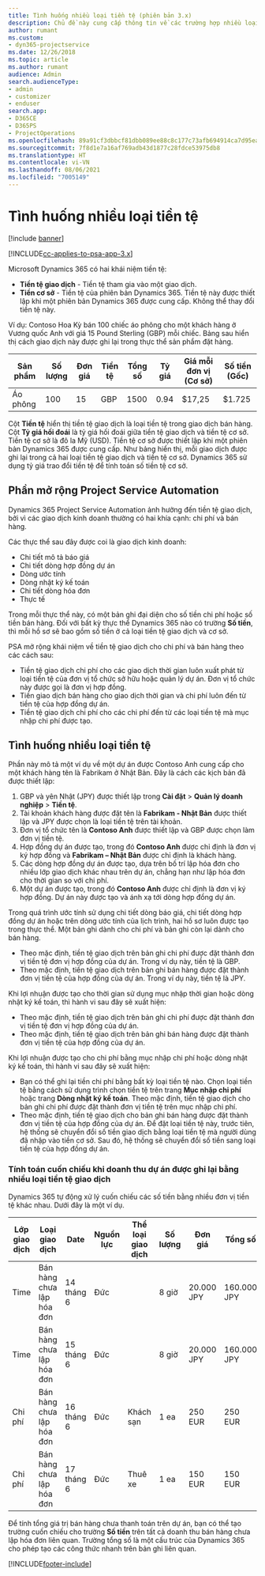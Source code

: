 ```yaml
---
title: Tình huống nhiều loại tiền tệ (phiên bản 3.x)
description: Chủ đề này cung cấp thông tin về các trường hợp nhiều loại tiền tệ.
author: rumant
ms.custom:
- dyn365-projectservice
ms.date: 12/26/2018
ms.topic: article
ms.author: rumant
audience: Admin
search.audienceType:
- admin
- customizer
- enduser
search.app:
- D365CE
- D365PS
- ProjectOperations
ms.openlocfilehash: 89a91cf3dbbcf81dbb089ee88c8c177c73afb694914ca7d95eae96776d38abed
ms.sourcegitcommit: 7f8d1e7a16af769adb43d1877c28fdce53975db8
ms.translationtype: HT
ms.contentlocale: vi-VN
ms.lasthandoff: 08/06/2021
ms.locfileid: "7005149"
---
```

# <a name="multiple-currency-scenarios"></a>Tình huống nhiều loại tiền tệ

[!include [banner](../includes/psa-now-project-operations.md)]

[!INCLUDE[cc-applies-to-psa-app-3.x](../includes/cc-applies-to-psa-app-3x.md)]

Microsoft Dynamics 365 có hai khái niệm tiền tệ:

- **Tiền tệ giao dịch** - Tiền tệ tham gia vào một giao dịch. 
- **Tiền cơ sở** - Tiền tệ của phiên bản Dynamics 365. Tiền tệ này được thiết lập khi một phiên bản Dynamics 365 được cung cấp. Không thể thay đổi tiền tệ này.

Ví dụ: Contoso Hoa Kỳ bán 100 chiếc áo phông cho một khách hàng ở Vương quốc Anh với giá 15 Pound Sterling (GBP) mỗi chiếc. Bảng sau hiển thị cách giao dịch này được ghi lại trong thực thể sản phẩm đặt hàng.

| Sản phẩm | Số lượng | Đơn giá | Tiền tệ | Tổng số | Tỷ giá | Giá mỗi đơn vị (Cơ sở)| Số tiền (Gốc)|
|---------|----------|----------------|----------|--------|---------------|----------------------|--------------|
| Áo phông | 100      | 15             | GBP      | 1500   | 0.94          | $17,25               | $1.725       |

Cột **Tiền tệ** hiển thị tiền tệ giao dịch là loại tiền tệ trong giao dịch bán hàng. Cột **Tỷ giá hối đoái** là tỷ giá hối đoái giữa tiền tệ giao dịch và tiền tệ cơ sở. Tiền tệ cơ sở là đô la Mỹ (USD). Tiền tệ cơ sở được thiết lập khi một phiên bản Dynamics 365 được cung cấp.
Như bảng hiển thị, mỗi giao dịch được ghi lại trong cả hai loại tiền tệ giao dịch và tiền tệ cơ sở. Dynamics 365 sử dụng tỷ giá trao đổi tiền tệ để tính toán số tiền tệ cơ sở.

## <a name="project-service-automation-extensions"></a>Phần mở rộng Project Service Automation

Dynamics 365 Project Service Automation ảnh hưởng đến tiền tệ giao dịch, bởi vì các giao dịch kinh doanh thường có hai khía cạnh: chi phí và bán hàng.

Các thực thể sau đây được coi là giao dịch kinh doanh:

- Chi tiết mô tả báo giá
- Chi tiết dòng hợp đồng dự án
- Dòng ước tính
- Dòng nhật ký kế toán
- Chi tiết dòng hóa đơn
- Thực tế

Trong mỗi thực thể này, có một bản ghi đại diện cho số tiền chi phí hoặc số tiền bán hàng. Đối với bất kỳ thực thể Dynamics 365 nào có trường **Số tiền**, thì mỗi hồ sơ sẽ bao gồm số tiền ở cả loại tiền tệ giao dịch và cơ sở. 

PSA mở rộng khái niệm về tiền tệ giao dịch cho chi phí và bán hàng theo các cách sau:

- Tiền tệ giao dịch chi phí cho các giao dịch thời gian luôn xuất phát từ loại tiền tệ của đơn vị tổ chức sở hữu hoặc quản lý dự án. Đơn vị tổ chức này được gọi là đơn vị hợp đồng.
- Tiền giao dịch bán hàng cho giao dịch thời gian và chi phí luôn đến từ tiền tệ của hợp đồng dự án.
- Tiền tệ giao dịch chi phí cho các chi phí đến từ các loại tiền tệ mà mục nhập chi phí được tạo.

## <a name="multiple-currency-scenario"></a>Tình huống nhiều loại tiền tệ

Phần này mô tả một ví dụ về một dự án được Contoso Anh cung cấp cho một khách hàng tên là Fabrikam ở Nhật Bản. Đây là cách các kịch bản đã được thiết lập:

1. GBP và yên Nhật (JPY) được thiết lập trong **Cài đặt** \> **Quản lý doanh nghiệp** \> **Tiền tệ**. 
2. Tài khoản khách hàng được đặt tên là **Fabrikam - Nhật Bản** được thiết lập và JPY được chọn là loại tiền tệ trên tài khoản.
3. Đơn vị tổ chức tên là **Contoso Anh** được thiết lập và GBP được chọn làm đơn vị tiền tệ.
4. Hợp đồng dự án được tạo, trong đó **Contoso Anh** được chỉ định là đơn vị ký hợp đồng và **Fabrikam – Nhật Bản** được chỉ định là khách hàng.
5. Các dòng hợp đồng dự án được tạo, dựa trên bố trí lập hóa đơn cho nhiều lớp giao dịch khác nhau trên dự án, chẳng hạn như lập hóa đơn cho thời gian so với chi phí.
6. Một dự án được tạo, trong đó **Contoso Anh** được chỉ định là đơn vị ký hợp đồng. Dự án này được tạo và ánh xạ tới dòng hợp đồng dự án.


Trong quá trình ước tính sử dụng chi tiết dòng báo giá, chi tiết dòng hợp đồng dự án hoặc trên dòng ước tính của lịch trình, hai hồ sơ luôn được tạo trong thực thể. Một bản ghi dành cho chi phí và bản ghi còn lại dành cho bán hàng.

- Theo mặc định, tiền tệ giao dịch trên bản ghi chi phí được đặt thành đơn vị tiền tệ đơn vị hợp đồng của dự án. Trong ví dụ này, tiền tệ là GBP.
- Theo mặc định, tiền tệ giao dịch trên bản ghi bán hàng được đặt thành đơn vị tiền tệ của hợp đồng của dự án. Trong ví dụ này, tiền tệ là JPY.

Khi lợi nhuận được tạo cho thời gian sử dụng mục nhập thời gian hoặc dòng nhật ký kế toán, thì hành vi sau đây sẽ xuất hiện:

- Theo mặc định, tiền tệ giao dịch trên bản ghi chi phí được đặt thành đơn vị tiền tệ đơn vị hợp đồng của dự án.
- Theo mặc định, tiền tệ giao dịch trên bản ghi bán hàng được đặt thành đơn vị tiền tệ của hợp đồng của dự án.

Khi lợi nhuận được tạo cho chi phí bằng mục nhập chi phí hoặc dòng nhật ký kế toán, thì hành vi sau đây sẽ xuất hiện:

- Bạn có thể ghi lại tiền chi phí bằng bất kỳ loại tiền tệ nào. Chọn loại tiền tệ bằng cách sử dụng trình chọn tiền tệ trên trang **Mục nhập chi phí** hoặc trang **Dòng nhật ký kế toán**. Theo mặc định, tiền tệ giao dịch cho bản ghi chi phí được đặt thành đơn vị tiền tệ trên mục nhập chi phí. 
- Theo mặc định, tiền tệ giao dịch cho bản ghi bán hàng được đặt thành đơn vị tiền tệ của hợp đồng của dự án. Để đặt loại tiền tệ này, trước tiên, hệ thống sẽ chuyển đổi số tiền giao dịch bằng loại tiền tệ mà người dùng đã nhập vào tiền cơ sở. Sau đó, hệ thống sẽ chuyển đổi số tiền sang loại tiền tệ của hợp đồng dự án. 

### <a name="computing-roll-ups-when-project-actuals-are-recorded-in-multiple-transaction-currencies"></a>Tính toán cuốn chiếu khi doanh thu dự án được ghi lại bằng nhiều loại tiền tệ giao dịch

Dynamics 365 tự động xử lý cuốn chiếu các số tiền bằng nhiều đơn vị tiền tệ khác nhau. Dưới đây là một ví dụ.

| Lớp giao dịch | Loại giao dịch| Date   | Nguồn lực | Thể loại giao dịch | Số lượng | Đơn giá | Tổng số      | Tỷ giá | Số tiền gốc |
|-------------------|------------------|--------|----------|----------------------|----------|--------------|-------------|---------------|----------------|
| Time              | Bán hàng chưa lập hóa đơn   | 14 tháng 6 | Đức  |                      | 8 giờ    | 20.000 JPY    | 160.000 JPY | 123           | 1.300,81 USD    |
| Time              | Bán hàng chưa lập hóa đơn   | 15 tháng 6 | Đức  |                      | 8 giờ    | 20.000 JPY    | 160.000 JPY | 123           | 1.300,81 USD    |
| Chi phí           | Bán hàng chưa lập hóa đơn   | 16 tháng 6 | Đức  | Khách sạn                | 1 ea     | 250 EUR      | 250 EUR     | 0.94          | 265,95 USD     |
| Chi phí           | Bán hàng chưa lập hóa đơn   | 17 tháng 6 | Đức  | Thuê xe           | 1 ea     | 150 EUR      | 150 EUR     | 0.94          | 159,57 USD     |

Để tính tổng giá trị bán hàng chưa thanh toán trên dự án, bạn có thể tạo trường cuốn chiếu cho trường **Số tiền** trên tất cả doanh thu bán hàng chưa lập hóa đơn liên quan. Trường tổng số là một cấu trúc của Dynamics 365 cho phép tạo các công thức nhanh trên bản ghi liên quan.


[!INCLUDE[footer-include](../includes/footer-banner.md)]